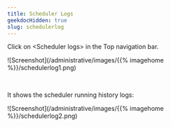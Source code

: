 ```yaml
---
title: Scheduler Logs
geekdocHidden: true
slug: schedulerlog
---
```


Click on \<Scheduler logs> in the Top navigation bar.

![Screenshot](/administrative/images/{{% imagehome %}}/schedulerlog1.png)

&nbsp;

 It shows the scheduler running history logs:

![Screenshot](/administrative/images/{{% imagehome %}}/schedulerlog2.png)
